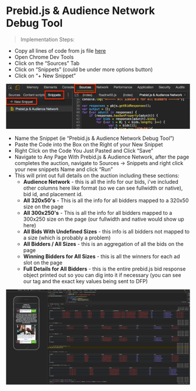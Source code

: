 # Prebid.js &amp; Audience Network Debug Tool

> Implementation Steps:

* Copy all lines of code from js file [here](prebid-audNet-debugTool/prebid_audNet_debugTool.js)
* Open Chrome Dev Tools
* Click on the “Sources” Tab
* Click on “Snippets” (could be under more options button)
* Click on “+ New Snippet”

![alt text](/resources/images/snippet_setup.png)

* Name the Snippet (ie “Prebid.js & Audience Network Debug Tool”)
* Paste the Code into the Box on the Right of your New Snippet
* Right Click on the Code You Just Pasted and Click “Save”
* Navigate to Any Page With Prebid.js & Audience Network, after the page completes the auction, navigate to Sources → Snippets and right click your new snippets Name and click “Run”
* This will print out full details on the auction including these sections:
    * **Audience Network** - this is all the info for our bids, i've included other columns here like format (so we can see fullwidth or native), bid id, and placement id.  
    * **All 320x50's** - This is all the info for all bidders mapped to a 320x50 size on the page
    * **All 300x250's** - This is all the info for all bidders mapped to a 300x250 size on the page (our fullwidth and native would show up here)
    * **All Bids With Undefined Sizes** - this info is all bidders not mapped to a size (which is probably a problem)
    * **All Bidders / All Sizes** - this is an aggregation of all the bids on the page
    * **Winning Bidders for All Sizes** - this is all the winners for each ad slot on the page
    * **Full Details for All Bidders** - this is the entire prebid.js bid response object printed out so you can dig into it if necessary (you can see our tag and the exact key values being sent to DFP)

![alt text](/resources/images/example_output.png)
